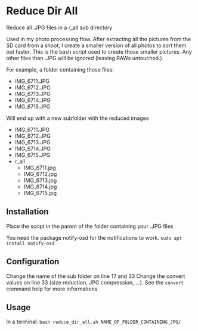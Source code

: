 # Reduce Dir All
Reduce all .JPG files in a r_all sub directory

Used in my photo processing flow. After extracting all the pictures from the SD card from a shoot, I create a smaller version of all photos to sort them out faster. This is the bash script used to create those smaller pictures. Any other files than .JPG will be ignored (leaving RAWs untouched.)


For example, a folder containing those files:
- IMG_6711.JPG
- IMG_6712.JPG
- IMG_6713.JPG
- IMG_6714.JPG
- IMG_6715.JPG

Will end up with a new subfolder with the reduced images
- IMG_6711.JPG
- IMG_6712.JPG
- IMG_6713.JPG
- IMG_6714.JPG
- IMG_6715.JPG
- r_all
  - IMG_6711.jpg
  - IMG_6712.jpg
  - IMG_6713.jpg
  - IMG_6714.jpg
  - IMG_6715.jpg


## Installation
Place the script in the parent of the folder containing your .JPG files

You need the package notify-osd for the notifications to work.
`sudo apt install notify-osd`

## Configuration
Change the name of the sub folder on line 17 and 33
Change the convert values on line 33 (size reduction, JPG compression, ...). See the `convert` command help for more informations


## Usage
In a terminal:
`bash reduce_dir_all.sh NAME_OF_FOLDER_CONTAINING_JPG/`
